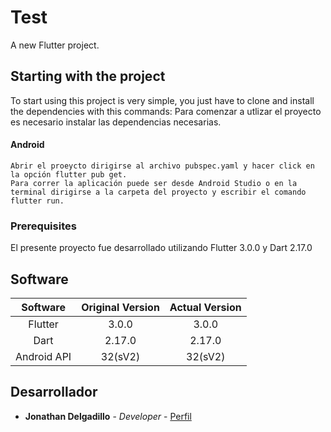# Test

A new Flutter project.

## Starting with the project

To start using this project is very simple, you just have to clone and install the dependencies with this commands:
Para comenzar a utlizar el proyecto es necesario instalar las dependencias necesarias.

#### Android
```
Abrir el proeycto dirigirse al archivo pubspec.yaml y hacer click en la opción flutter pub get.
Para correr la aplicación puede ser desde Android Studio o en la terminal dirigirse a la carpeta del proyecto y escribir el comando flutter run.
```

### Prerequisites

El presente proyecto fue desarrollado utilizando Flutter 3.0.0 y Dart 2.17.0

## Software

| Software | Original Version | Actual Version |
| :---: |:---:| :---:|
| Flutter | 3.0.0 | 3.0.0 |
| Dart | 2.17.0 | 2.17.0 |
| Android API | 32(sV2)| 32(sV2)

## Desarrollador

* **Jonathan Delgadillo** - *Developer* - [Perfil](https://github.com/JonathanGalaviz)
